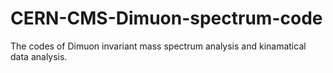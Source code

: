 # CERN-CMS-Dimuon-spectrum-code
The codes of Dimuon invariant mass spectrum analysis and kinamatical data analysis.
